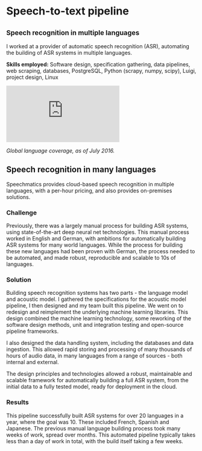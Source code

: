 # Speech-to-text pipeline
## <small>Speech recognition in multiple languages</small>

I worked at a provider of automatic speech recognition (ASR), automating the building of ASR systems in multiple languages.

**Skills employed:** Software design, specification gathering, data pipelines, web scraping, databases, PostgreSQL, Python (scrapy, numpy, scipy), Luigi, project design, Linux

<div class='embed-responsive embed-responsive-16by9'><iframe class='embed-responsive-item' frameborder='0' scrolling='no' src='https://plot.ly/~cjdavie/0.embed'></iframe></div>

*Global language coverage, as of July 2016.*

## Speech recognition in many languages

Speechmatics provides cloud-based speech recognition in multiple languages, with a per-hour pricing, and also provides on-premises solutions.

### Challenge

Previously, there was a largely manual process for building ASR systems, using state-of-the-art deep neural net technologies. This manual process worked in English and German, with ambitions for automatically building ASR systems for many world languages. While the process for building these new languages had been proven with German, the process needed to be automated, and made robust, reproducible and scalable to 10s of languages.

### Solution

Building speech recognition systems has two parts - the language model and acoustic model. I gathered the specifications for the acoustic model pipeline, I then designed and my team built this pipeline. We went on to redesign and reimplement the underlying machine learning libraries. This design combined the machine learning technology, some reworking of the software design methods, unit and integration testing and open-source pipeline frameworks.

I also designed the data handling system, including the databases and data ingestion. This allowed rapid storing and processing of many thousands of hours of audio data, in many languages from a range of sources - both internal and external.

The design principles and technologies allowed a robust, maintainable and scalable framework for automatically building a full ASR system, from the initial data to a fully tested model, ready for deployment in the cloud.

### Results

This pipeline successfully built ASR systems for over 20 languages in a year, where the goal was 10. These included French, Spanish and Japanese. The previous manual language building process took many weeks of work, spread over months. This automated pipeline typically takes less than a day of work in total, with the build itself taking a few weeks.

